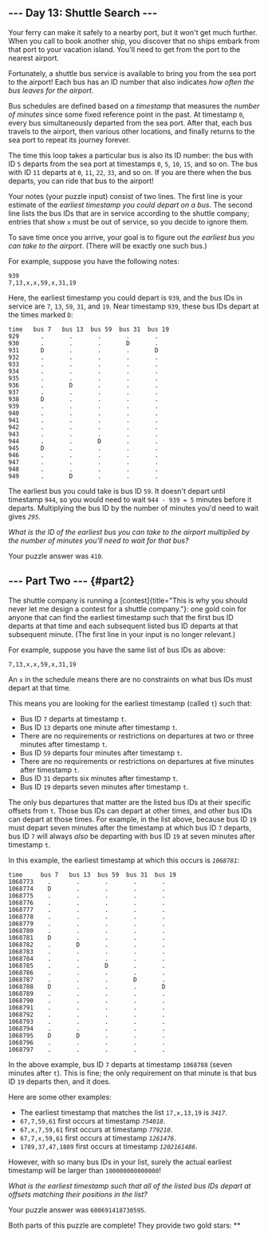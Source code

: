 \-\-- Day 13: Shuttle Search \-\--
----------------------------------

Your ferry can make it safely to a nearby port, but it won\'t get much
further. When you call to book another ship, you discover that no ships
embark from that port to your vacation island. You\'ll need to get from
the port to the nearest airport.

Fortunately, a shuttle bus service is available to bring you from the
sea port to the airport! Each bus has an ID number that also indicates
*how often the bus leaves for the airport*.

Bus schedules are defined based on a *timestamp* that measures the
*number of minutes* since some fixed reference point in the past. At
timestamp `0`, every bus simultaneously departed from the sea port.
After that, each bus travels to the airport, then various other
locations, and finally returns to the sea port to repeat its journey
forever.

The time this loop takes a particular bus is also its ID number: the bus
with ID `5` departs from the sea port at timestamps `0`, `5`, `10`,
`15`, and so on. The bus with ID `11` departs at `0`, `11`, `22`, `33`,
and so on. If you are there when the bus departs, you can ride that bus
to the airport!

Your notes (your puzzle input) consist of two lines. The first line is
your estimate of the *earliest timestamp you could depart on a bus*. The
second line lists the bus IDs that are in service according to the
shuttle company; entries that show `x` must be out of service, so you
decide to ignore them.

To save time once you arrive, your goal is to figure out *the earliest
bus you can take to the airport*. (There will be exactly one such bus.)

For example, suppose you have the following notes:

    939
    7,13,x,x,59,x,31,19

Here, the earliest timestamp you could depart is `939`, and the bus IDs
in service are `7`, `13`, `59`, `31`, and `19`. Near timestamp `939`,
these bus IDs depart at the times marked `D`:

    time   bus 7   bus 13  bus 59  bus 31  bus 19
    929      .       .       .       .       .
    930      .       .       .       D       .
    931      D       .       .       .       D
    932      .       .       .       .       .
    933      .       .       .       .       .
    934      .       .       .       .       .
    935      .       .       .       .       .
    936      .       D       .       .       .
    937      .       .       .       .       .
    938      D       .       .       .       .
    939      .       .       .       .       .
    940      .       .       .       .       .
    941      .       .       .       .       .
    942      .       .       .       .       .
    943      .       .       .       .       .
    944      .       .       D       .       .
    945      D       .       .       .       .
    946      .       .       .       .       .
    947      .       .       .       .       .
    948      .       .       .       .       .
    949      .       D       .       .       .

The earliest bus you could take is bus ID `59`. It doesn\'t depart until
timestamp `944`, so you would need to wait `944 - 939 = 5` minutes
before it departs. Multiplying the bus ID by the number of minutes
you\'d need to wait gives *`295`*.

*What is the ID of the earliest bus you can take to the airport
multiplied by the number of minutes you\'ll need to wait for that bus?*

Your puzzle answer was `410`.

\-\-- Part Two \-\-- {#part2}
--------------------

The shuttle company is running a
[contest]{title="This is why you should never let me design a contest for a shuttle company."}:
one gold coin for anyone that can find the earliest timestamp such that
the first bus ID departs at that time and each subsequent listed bus ID
departs at that subsequent minute. (The first line in your input is no
longer relevant.)

For example, suppose you have the same list of bus IDs as above:

    7,13,x,x,59,x,31,19

An `x` in the schedule means there are no constraints on what bus IDs
must depart at that time.

This means you are looking for the earliest timestamp (called `t`) such
that:

-   Bus ID `7` departs at timestamp `t`.
-   Bus ID `13` departs one minute after timestamp `t`.
-   There are no requirements or restrictions on departures at two or
    three minutes after timestamp `t`.
-   Bus ID `59` departs four minutes after timestamp `t`.
-   There are no requirements or restrictions on departures at five
    minutes after timestamp `t`.
-   Bus ID `31` departs six minutes after timestamp `t`.
-   Bus ID `19` departs seven minutes after timestamp `t`.

The only bus departures that matter are the listed bus IDs at their
specific offsets from `t`. Those bus IDs can depart at other times, and
other bus IDs can depart at those times. For example, in the list above,
because bus ID `19` must depart seven minutes after the timestamp at
which bus ID `7` departs, bus ID `7` will always *also* be departing
with bus ID `19` at seven minutes after timestamp `t`.

In this example, the earliest timestamp at which this occurs is
*`1068781`*:

    time     bus 7   bus 13  bus 59  bus 31  bus 19
    1068773    .       .       .       .       .
    1068774    D       .       .       .       .
    1068775    .       .       .       .       .
    1068776    .       .       .       .       .
    1068777    .       .       .       .       .
    1068778    .       .       .       .       .
    1068779    .       .       .       .       .
    1068780    .       .       .       .       .
    1068781    D       .       .       .       .
    1068782    .       D       .       .       .
    1068783    .       .       .       .       .
    1068784    .       .       .       .       .
    1068785    .       .       D       .       .
    1068786    .       .       .       .       .
    1068787    .       .       .       D       .
    1068788    D       .       .       .       D
    1068789    .       .       .       .       .
    1068790    .       .       .       .       .
    1068791    .       .       .       .       .
    1068792    .       .       .       .       .
    1068793    .       .       .       .       .
    1068794    .       .       .       .       .
    1068795    D       D       .       .       .
    1068796    .       .       .       .       .
    1068797    .       .       .       .       .

In the above example, bus ID `7` departs at timestamp `1068788` (seven
minutes after `t`). This is fine; the only requirement on that minute is
that bus ID `19` departs then, and it does.

Here are some other examples:

-   The earliest timestamp that matches the list `17,x,13,19` is
    *`3417`*.
-   `67,7,59,61` first occurs at timestamp *`754018`*.
-   `67,x,7,59,61` first occurs at timestamp *`779210`*.
-   `67,7,x,59,61` first occurs at timestamp *`1261476`*.
-   `1789,37,47,1889` first occurs at timestamp *`1202161486`*.

However, with so many bus IDs in your list, surely the actual earliest
timestamp will be larger than `100000000000000`!

*What is the earliest timestamp such that all of the listed bus IDs
depart at offsets matching their positions in the list?*

Your puzzle answer was `600691418730595`.

Both parts of this puzzle are complete! They provide two gold stars:
\*\*
